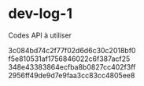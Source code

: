 # dev-log-1
Codes API à utiliser

3c084bd74c2f77f02d6d6c30c2018bf0
f5e810531af1756846022c6f387acf25
348e43383864ecfba8b0827cc402f3ff
2956ff49de9d7e9faa3cc83cc4805ee8